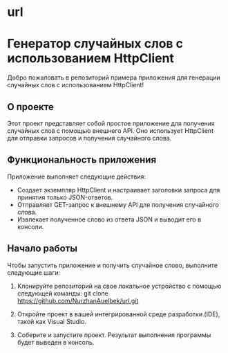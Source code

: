 # url
# Генератор случайных слов с использованием HttpClient

Добро пожаловать в репозиторий примера приложения для генерации случайных слов с использованием HttpClient!

## О проекте

Этот проект представляет собой простое приложение для получения случайных слов с помощью внешнего API. Оно использует HttpClient для отправки запросов и получения случайного слова.

## Функциональность приложения

Приложение выполняет следующие действия:

- Создает экземпляр HttpClient и настраивает заголовки запроса для принятия только JSON-ответов.
- Отправляет GET-запрос к внешнему API для получения случайного слова.
- Извлекает полученное слово из ответа JSON и выводит его в консоли.

## Начало работы

Чтобы запустить приложение и получить случайное слово, выполните следующие шаги:

1. Клонируйте репозиторий на свое локальное устройство с помощью следующей команды: git clone https://github.com/NurzhanAuelbek/url.git


2. Откройте проект в вашей интегрированной среде разработки (IDE), такой как Visual Studio.

3. Соберите и запустите проект. Результат выполнения программы будет выведен в консоль.
